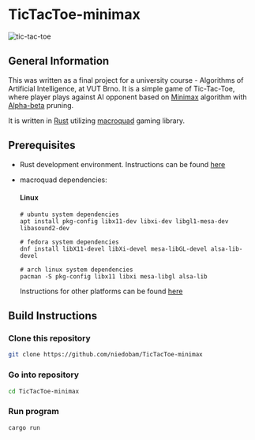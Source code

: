 # TicTacToe-minimax


![tic-tac-toe](https://user-images.githubusercontent.com/127039716/235303174-f781f020-28d1-4f0a-8070-aa2826163f27.gif)

## General Information
This was written as a final project for a university course - Algorithms of Artificial Intelligence, at VUT Brno. It is a simple game of Tic-Tac-Toe, where player plays against AI opponent based on [Minimax](https://en.wikipedia.org/wiki/Minimax) algorithm with [Alpha-beta](https://en.wikipedia.org/wiki/Alpha%E2%80%93beta_pruning) pruning.

It is written in [Rust](https://www.rust-lang.org/) utilizing [macroquad](https://github.com/not-fl3/macroquad) gaming library.


## Prerequisites
  * Rust development environment. Instructions can be found [here](https://www.rust-lang.org/tools/install)
  
  
  * macroquad dependencies:
    #### Linux
    ```
    # ubuntu system dependencies
    apt install pkg-config libx11-dev libxi-dev libgl1-mesa-dev libasound2-dev

    # fedora system dependencies
    dnf install libX11-devel libXi-devel mesa-libGL-devel alsa-lib-devel

    # arch linux system dependencies
    pacman -S pkg-config libx11 libxi mesa-libgl alsa-lib
    ```
    
    Instructions for other platforms can be found [here](https://github.com/not-fl3/macroquad#windows)


## Build Instructions
  ### Clone this repository
  ```bash
  git clone https://github.com/niedobam/TicTacToe-minimax
  ```
  ### Go into repository
  ```bash
  cd TicTacToe-minimax
  ```
  ### Run program
  ```rust
  cargo run
  ```
